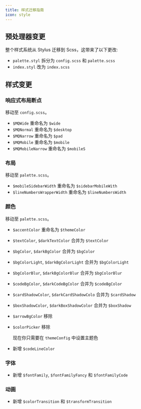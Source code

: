 ```yaml
---
title: 样式迁移指南
icon: style
---
```


## 预处理器变更

整个样式系统从 Stylus 迁移到 Scss，这带来了以下更改:

- `palette.styl` 拆分为 `config.scss` 和 `palette.scss`
- `index.styl` 改为 `index.scss`

## 样式变更

### 响应式布局断点

移动至 `config.scss`。

- `$MQWide` 重命名为 `$wide`
- `$MQNormal` 重命名为 `$desktop`
- `$MQNarrow` 重命名为 `$pad`
- `$MQMobile` 重命名为 `$mobile`
- `$MQMobileNarrow` 重命名为 `$mobileS`

### 布局

移动至 `palette.scss`。

- `$mobileSidebarWidth` 重命名为 `$sidebarMobileWith`
- `$lineNumbersWrapperWidth` 重命名为 `$lineNumbersWidth`

### 颜色

移动至 `palette.scss`。

- `$accentColor` 重命名为 `$themeColor`
- `$textColor`, `$darkTextColor` 合并为 `$textColor`
- `$bgColor`, `$darkBgColor` 合并为 `$bgColor`
- `$bgColorLight`, `$darkBgColorLight` 合并为 `$bgColorLight`
- `$bgColorBlur`, `$darkBgColorBlur` 合并为 `$bgColorBlur`
- `$codeBgColor`, `$darkCodeBgColor` 合并为 `$codeBgColor`
- `$cardShadowColor`, `$darkCardShadowColo` 合并为 `$cardShadow`
- `$boxShadowColor`, `$darkBoxShadowColor` 合并为 `$boxShadow`

- `$arrowBgColor` 移除

- `$colorPicker` 移除

  现在你只需要在 `themeConfig` 中设置主题色

- 新增 `$codeLineColor`

### 字体

- 新增 `$fontFamily`, `$fontFamilyFancy` 和 `$fontFamilyCode`

### 动画

- 新增 `$colorTransition` 和 `$transformTransition`
